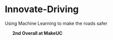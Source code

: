 # Innovate-Driving
Using Machine Learning to make the roads safer
<ul><b>2nd Overall at MakeUC<b></ul>
